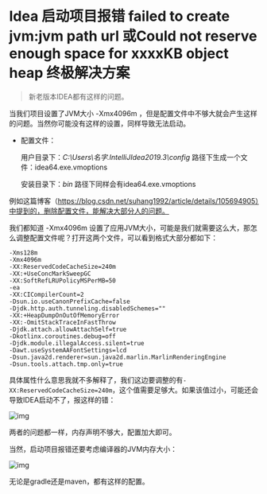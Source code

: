 # Idea 启动项目报错 failed to create jvm:jvm path url 或Could not reserve enough space for xxxxKB object heap 终极解决方案

> 新老版本IDEA都有这样的问题。

当我们项目设置了JVM大小 -Xmx4096m ，但是配置文件中不够大就会产生这样的问题。当然你可能没有这样的设置，同样导致无法启动。

- 配置文件：

  用户目录下：*C:\Users\名字\.IntelliJIdea2019.3\config* 路径下生成一个文件：idea64.exe.vmoptions

  安装目录下：*bin* 路径下同样会有idea64.exe.vmoptions

例如这篇博客（https://blog.csdn.net/suhang1992/article/details/105694905）中提到的，删除配置文件，能解决大部分人的问题。



我们都知道 -Xmx4096m 设置了应用JVM大小，可能是我们就需要这么大，那怎么调整配置文件呢？打开这两个文件，可以看到格式大部分都如下：

```properties
-Xms128m
-Xmx4096m
-XX:ReservedCodeCacheSize=240m
-XX:+UseConcMarkSweepGC
-XX:SoftRefLRUPolicyMSPerMB=50
-ea
-XX:CICompilerCount=2
-Dsun.io.useCanonPrefixCache=false
-Djdk.http.auth.tunneling.disabledSchemes=""
-XX:+HeapDumpOnOutOfMemoryError
-XX:-OmitStackTraceInFastThrow
-Djdk.attach.allowAttachSelf=true
-Dkotlinx.coroutines.debug=off
-Djdk.module.illegalAccess.silent=true
-Dawt.useSystemAAFontSettings=lcd
-Dsun.java2d.renderer=sun.java2d.marlin.MarlinRenderingEngine
-Dsun.tools.attach.tmp.only=true

```

具体属性什么意思我就不多解释了，我们这边要调整的有`-XX:ReservedCodeCacheSize=240m`，这个值需要足够大。如果该值过小，可能还会导致IDEA启动不了，报这样的错：

![img](https://www.pianshen.com/images/553/20f94e7d51acfd913e946c069823d8a1.png)

两者的问题都一样，内存声明不够大，配置加大即可。

当然，启动项目报错还要考虑编译器的JVM内存大小：

![img](https://www.pianshen.com/images/83/8c4c9ccd44cfae73630368757af1eea3.png)

无论是gradle还是maven，都有这样的配置。